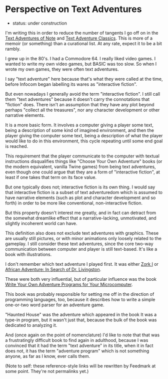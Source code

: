 Perspective on Text Adventures
==============================

*   status: under construction

I'm writing this in order to reduce the number of tangents I go off on in
the [Text Adventures of Note](Text%20Adventures%20of%20Note.md) and
[Text Adventure Classics](Text%20Adventure%20Classics.md).
This is more of a memoir (or something) than a curational list.
At any rate, expect it to be a bit rambly.

I grew up in the 80's.  I had a Commodore 64.  I really liked video games.
I wanted to write my own video games, but BASIC was too slow.  So when I
wrote my own games, they were often text adventures.

I say "text adventure" here because that's what they were called at the time,
before Infocom began labelling its wares as "interactive fiction".

But even nowadays I generally avoid the term "interactive fiction".
I still call them "text adventures" because it doesn't carry the
connotations that "fiction" does.  There isn't an assumption that
they have any plot beyond perhaps "collect all the treasures", nor any
character development or other narrative elements.

It is a more basic form.  It involves a computer giving a player some
text, being a description of some kind of imagined environment, and
then the player giving the computer some text, being a description of
what the player would like to do in this environment, this cycle
repeating until some end goal is reached.

This requirement that the player communicate to the computer with textual
instructions disqualifies things like "Choose Your Own Adventure" books
(or the modern equivalent, vanilla Twine games) from being text adventures,
even though one could argue that they are a form of "interactive fiction",
at least if one takes that term on its face value.

But one typically does not; interactive fiction is its own thing.
I would say that interactive fiction is a subset of text adventuredom which
is assumed to have narrative elements (such as plot and character development
and so forth) in order to be more like conventional, non-interactive fiction.

But this property doesn't interest me greatly, and in fact can detract from the
somewhat dreamlike effect that a narrative-lacking, unmotivated, and slightly
incoherent world can have.

This definition also does not exclude text adventures with graphics.
These are usually still pictures, or with minor animations only loosely
related to the gameplay.  I still consider these text adventures, since the
core two-way communication between computer and player is still text-based.
It's like a book with illustrations.

I don't remember which text adventure I played first.  It was either
[Zork I][] or [African Adventure: In Search of Dr. Livingston][].

These were both very influential, but of particular influence was the book
[Write Your Own Adventure Programs for Your Microcomputer][].

This book was probably responsible for setting me off in the direction of
programming languages, too, because it describes how
to write a simple one-or-two word parser for an adventure game.

"Haunted House" was the adventure which appeared in the book
It was a type-in program, but it wasn't just that, because the bulk of the book
was dedicated to analyzing it.

And (once again on the point of nomenclature) I'd like to note that that was
a frustratingly difficult book to find again in adulthood, because I was convinced
that it had the term "text adventure" in its title, when it in fact does not,
it has the term "adventure program" which is not something anyone, as far as I
know, ever calls them.

(Note to self: these reference-style links will be rewritten by
Feedmark at some point.  They're not permalinks yet.)

[Zork I]: Classic%20Text%20Adventures.md#zork-i
[African Adventure: In Search of Dr. Livingston]: Text%20Adventures%20of%20Note.md
[Write Your Own Adventure Programs for Your Microcomputer]: An%20Esolang%20Reading%20List.md

